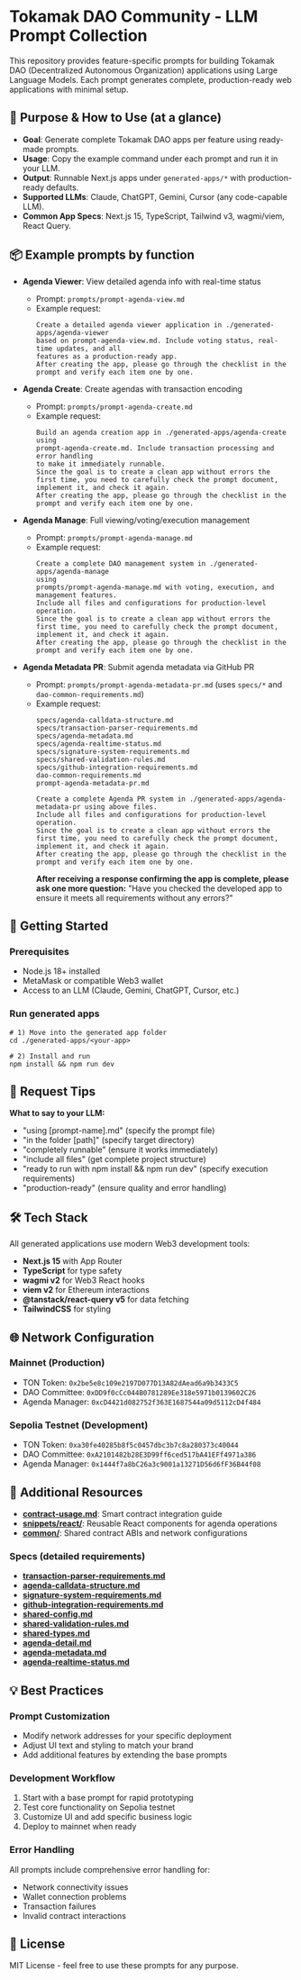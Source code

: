 # Tokamak DAO Community - LLM Prompt Collection

This repository provides feature-specific prompts for building Tokamak DAO (Decentralized Autonomous Organization) applications using Large Language Models. Each prompt generates complete, production-ready web applications with minimal setup.

## 🎯 Purpose & How to Use (at a glance)
- **Goal**: Generate complete Tokamak DAO apps per feature using ready-made prompts.
- **Usage**: Copy the example command under each prompt and run it in your LLM.
- **Output**: Runnable Next.js apps under `generated-apps/*` with production-ready defaults.
- **Supported LLMs**: Claude, ChatGPT, Gemini, Cursor (any code-capable LLM).
- **Common App Specs**: Next.js 15, TypeScript, Tailwind v3, wagmi/viem, React Query.

## 📦 Example prompts by function
- **Agenda Viewer**: View detailed agenda info with real-time status
  - Prompt: `prompts/prompt-agenda-view.md`
  - Example request:
    ```
    Create a detailed agenda viewer application in ./generated-apps/agenda-viewer
    based on prompt-agenda-view.md. Include voting status, real-time updates, and all
    features as a production-ready app.
    After creating the app, please go through the checklist in the prompt and verify each item one by one.

    ```

- **Agenda Create**: Create agendas with transaction encoding
  - Prompt: `prompts/prompt-agenda-create.md`
  - Example request:
    ```
    Build an agenda creation app in ./generated-apps/agenda-create using
    prompt-agenda-create.md. Include transaction processing and error handling
    to make it immediately runnable.
    Since the goal is to create a clean app without errors the first time, you need to carefully check the prompt document, implement it, and check it again.
    After creating the app, please go through the checklist in the prompt and verify each item one by one.

    ```

- **Agenda Manage**: Full viewing/voting/execution management
  - Prompt: `prompts/prompt-agenda-manage.md`
  - Example request:
    ```
    Create a complete DAO management system in ./generated-apps/agenda-manage
    using
    prompts/prompt-agenda-manage.md with voting, execution, and management features.
    Include all files and configurations for production-level operation.
    Since the goal is to create a clean app without errors the first time, you need to carefully check the prompt document, implement it, and check it again.
    After creating the app, please go through the checklist in the prompt and verify each item one by one.

    ```

- **Agenda Metadata PR**: Submit agenda metadata via GitHub PR
  - Prompt: `prompts/prompt-agenda-metadata-pr.md` (uses `specs/*` and `dao-common-requirements.md`)
  - Example request:
    ```
    specs/agenda-calldata-structure.md
    specs/transaction-parser-requirements.md
    specs/agenda-metadata.md
    specs/agenda-realtime-status.md
    specs/signature-system-requirements.md
    specs/shared-validation-rules.md
    specs/github-integration-requirements.md
    dao-common-requirements.md
    prompt-agenda-metadata-pr.md

    Create a complete Agenda PR system in ./generated-apps/agenda-metadata-pr using above files.
    Include all files and configurations for production-level operation.
    Since the goal is to create a clean app without errors the first time, you need to carefully check the prompt document, implement it, and check it again.
    After creating the app, please go through the checklist in the prompt and verify each item one by one.

    ```
    **After receiving a response confirming the app is complete, please ask one more question:**
    "Have you checked the developed app to ensure it meets all requirements without any errors?"


## 🚀 Getting Started

### Prerequisites
- Node.js 18+ installed
- MetaMask or compatible Web3 wallet
- Access to an LLM (Claude, Gemini, ChatGPT, Cursor, etc.)

### Run generated apps
```
# 1) Move into the generated app folder
cd ./generated-apps/<your-app>

# 2) Install and run
npm install && npm run dev
```

## 💬 Request Tips

**What to say to your LLM:**
- "using [prompt-name].md" (specify the prompt file)
- "in the folder [path]" (specify target directory)
- "completely runnable" (ensure it works immediately)
- "include all files" (get complete project structure)
- "ready to run with npm install && npm run dev" (specify execution requirements)
- "production-ready" (ensure quality and error handling)


## 🛠️ Tech Stack

All generated applications use modern Web3 development tools:
- **Next.js 15** with App Router
- **TypeScript** for type safety
- **wagmi v2** for Web3 React hooks
- **viem v2** for Ethereum interactions
- **@tanstack/react-query v5** for data fetching
- **TailwindCSS** for styling

## 🌐 Network Configuration

### Mainnet (Production)
- TON Token: `0x2be5e8c109e2197D077D13A82dAead6a9b3433C5`
- DAO Committee: `0xDD9f0cCc044B0781289Ee318e5971b0139602C26`
- Agenda Manager: `0xcD4421d082752f363E1687544a09d5112cD4f484`

### Sepolia Testnet (Development)
- TON Token: `0xa30fe40285b8f5c0457dbc3b7c8a280373c40044`
- DAO Committee: `0xA2101482b28E3D99ff6ced517bA41EFf4971a386`
- Agenda Manager: `0x1444f7a8bC26a3c9001a13271D56d6fF36B44f08`

## 📖 Additional Resources

- **[contract-usage.md](./contract-usage.md)**: Smart contract integration guide
- **[snippets/react/](./snippets/react/)**: Reusable React components for agenda operations
- **[common/](./common/)**: Shared contract ABIs and network configurations

### Specs (detailed requirements)
- **[transaction-parser-requirements.md](./prompts/specs/transaction-parser-requirements.md)**
- **[agenda-calldata-structure.md](./prompts/specs/agenda-calldata-structure.md)**
- **[signature-system-requirements.md](./prompts/specs/signature-system-requirements.md)**
- **[github-integration-requirements.md](./prompts/specs/github-integration-requirements.md)**
- **[shared-config.md](./prompts/specs/shared-config.md)**
- **[shared-validation-rules.md](./prompts/specs/shared-validation-rules.md)**
- **[shared-types.md](./prompts/specs/shared-types.md)**
- **[agenda-detail.md](./prompts/specs/agenda-detail.md)**
- **[agenda-metadata.md](./prompts/specs/agenda-metadata.md)**
- **[agenda-realtime-status.md](./prompts/specs/agenda-realtime-status.md)**

## 💡 Best Practices

### Prompt Customization
- Modify network addresses for your specific deployment
- Adjust UI text and styling to match your brand
- Add additional features by extending the base prompts

### Development Workflow
1. Start with a base prompt for rapid prototyping
2. Test core functionality on Sepolia testnet
3. Customize UI and add specific business logic
4. Deploy to mainnet when ready

### Error Handling
All prompts include comprehensive error handling for:
- Network connectivity issues
- Wallet connection problems
- Transaction failures
- Invalid contract interactions


## 📄 License

MIT License - feel free to use these prompts for any purpose.
